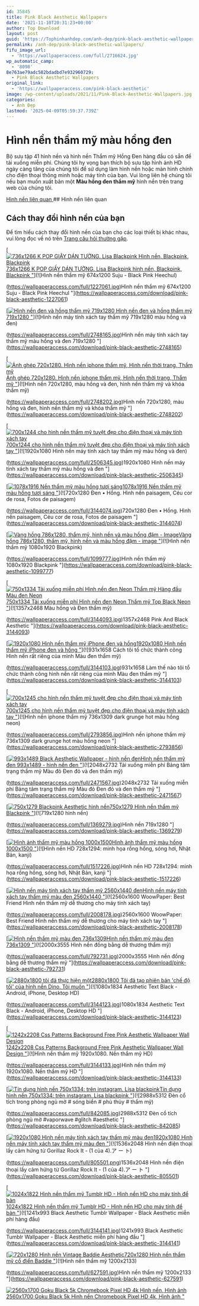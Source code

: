 ```yaml
---
id: 35845
title: Pink Black Aesthetic Wallpapers
date: '2021-11-10T20:31:23+00:00'
author: Top Download
layout: post
guid: 'https://Tophinhanhdep.com/anh-dep/pink-black-aesthetic-wallpapers/'
permalink: /anh-dep/pink-black-aesthetic-wallpapers/
fifu_image_url:
  - 'https://wallpaperaccess.com/full/2716624.jpg'
wp_automatic_camp:
  - '8098'
8e763ae79adc582bdadbd7e932960729:
  - Pink Black Aesthetic Wallpapers
original_link:
  - 'https://wallpaperaccess.com/pink-black-aesthetic'
image: /wp-content/uploads/2021/11/Pink-Black-Aesthetic-Wallpapers.jpg
categories:
  - Ảnh Đẹp
lastmod: '2025-04-09T05:59:37.739Z'
---
```

# Hình nền thẩm mỹ màu hồng đen

Bộ sưu tập 41 hình nền và hình nền Thẩm mỹ Hồng Đen hàng đầu có sẵn để tải xuống miễn phí. Chúng tôi hy vọng bạn thích bộ sưu tập hình ảnh HD ngày càng tăng của chúng tôi để sử dụng làm hình nền hoặc màn hình chính cho điện thoại thông minh hoặc máy tính của bạn. Vui lòng liên hệ chúng tôi nếu bạn muốn xuất bản một **Màu hồng đen thẩm mỹ** hình nền trên trang web của chúng tôi.

[Hình nền liên quan ](#related) ## Hình nền liên quan

## Cách thay đổi hình nền của bạn

Để tìm hiểu cách thay đổi hình nền của bạn cho các loại thiết bị khác nhau, vui lòng đọc về nó trên [Trang câu hỏi thường gặp](https://tophinhanhdep.com/faq/).

  
[[![736x1266 K POP GIẤY DÁN TƯỜNG.  Lisa Blackpink Hình nền, Blackpink, Blackpink](https://wallpaperaccess.com/full/2716624.jpg)736x1266 K POP GIẤY DÁN TƯỜNG. Lisa Blackpink hình nền, Blackpink, Blackpink "](https://wallpaperaccess.com/download/pink-black-aesthetic-2716624)](![Hình nền thẩm mỹ 674x1200 Suju - Black Pink Heechul)

(https://wallpaperaccess.com/full/1227061.jpg)Hình nền thẩm mỹ 674x1200 Suju - Black Pink Heechul "](https://wallpaperaccess.com/download/pink-black-aesthetic-1227061)

[[![Hình nền đen và hồng thẩm mỹ 719x1280](https://wallpaperaccess.com/full/3144051.jpg) Hình nền đen và hồng thẩm mỹ 719x1280 "](https://wallpaperaccess.com/download/pink-black-aesthetic-3144051)](![Hình nền máy tính xách tay thẩm mỹ 719x1280 màu hồng và đen)

(https://wallpaperaccess.com/full/2748165.jpg)Hình nền máy tính xách tay thẩm mỹ màu hồng và đen 719x1280 "](https://wallpaperaccess.com/download/pink-black-aesthetic-2748165)

[[![Ảnh ghép 720x1280.  Hình nền iphone thẩm mỹ, Hình nền thời trang, Thẩm mỹ](https://wallpaperaccess.com/full/2081200.jpg)Ảnh ghép 720x1280. Hình nền iphone thẩm mỹ, Hình nền thời trang, Thẩm mỹ "](https://wallpaperaccess.com/download/pink-black-aesthetic-2081200)](![Hình nền 720x1280, màu hồng và đen, hình nền thẩm mỹ và khóa thẩm mỹ)

(https://wallpaperaccess.com/full/2748202.jpg)Hình nền 720x1280, màu hồng và đen, hình nền thẩm mỹ và khóa thẩm mỹ "](https://wallpaperaccess.com/download/pink-black-aesthetic-2748202)

[[![700x1244 cho hình nền thẩm mỹ tuyệt đẹp cho điện thoại và máy tính xách tay](https://wallpaperaccess.com/full/2450032.jpg)700x1244 cho hình nền thẩm mỹ tuyệt đẹp cho điện thoại và máy tính xách tay "](https://wallpaperaccess.com/download/pink-black-aesthetic-2450032)](![1920x1080 Hình nền máy tính xách tay thẩm mỹ màu hồng và đen)

(https://wallpaperaccess.com/full/2506345.jpg)1920x1080 Hình nền máy tính xách tay thẩm mỹ màu hồng và đen "](https://wallpaperaccess.com/download/pink-black-aesthetic-2506345)

[[![1078x1916 Nền thẩm mỹ màu hồng tươi sáng](https://wallpaperaccess.com/full/1632080.jpg)1078x1916 Nền thẩm mỹ màu hồng tươi sáng "](https://wallpaperaccess.com/download/pink-black-aesthetic-1632080)](![720x1280 Đen • Hồng.  Hình nền paisagem, Céu cor de rosa, Fotos de paisagem)

(https://wallpaperaccess.com/full/3144074.jpg)720x1280 Đen • Hồng. Hình nền paisagem, Céu cor de rosa, Fotos de paisagem "](https://wallpaperaccess.com/download/pink-black-aesthetic-3144074)

[[![Vàng hồng 786x1280, thẩm mỹ, hình nền và màu hồng đậm - Image](https://wallpaperaccess.com/full/2748207.jpg)Vàng hồng 786x1280, thẩm mỹ, hình nền và màu hồng đậm - image "](https://wallpaperaccess.com/download/pink-black-aesthetic-2748207)](![Hình nền thẩm mỹ 1080x1920 Blackpink)

(https://wallpaperaccess.com/full/1099777.jpg)Hình nền thẩm mỹ 1080x1920 Blackpink "](https://wallpaperaccess.com/download/pink-black-aesthetic-1099777)

[[![750x1334 Tải xuống miễn phí Hình nền đen Neon Thẩm mỹ Hàng đầu Màu đen Neon](https://wallpaperaccess.com/full/3144084.jpg)750x1334 Tải xuống miễn phí Hình nền đen Neon Thẩm mỹ Top Black Neon "](https://wallpaperaccess.com/download/pink-black-aesthetic-3144084)](![1357x2468 Màu hồng và Đen thẩm mỹ)

(https://wallpaperaccess.com/full/3144093.jpg)1357x2468 Pink And Black Aesthetic "](https://wallpaperaccess.com/download/pink-black-aesthetic-3144093)

[[![1920x1080 Hình nền thẩm mỹ iPhone đen và hồng](https://wallpaperaccess.com/full/3144099.jpg)1920x1080 Hình nền thẩm mỹ iPhone đen và hồng "](https://wallpaperaccess.com/download/pink-black-aesthetic-3144099)](![931x1658 Cách tôi tổ chức thành công Hình nền rất riêng của mình Màu đen thẩm mỹ)

(https://wallpaperaccess.com/full/3144103.jpg)931x1658 Làm thế nào tôi tổ chức thành công hình nền rất riêng của mình Màu đen thẩm mỹ "](https://wallpaperaccess.com/download/pink-black-aesthetic-3144103)

[[![700x1245 cho hình nền thẩm mỹ tuyệt đẹp cho điện thoại và máy tính xách tay](https://wallpaperaccess.com/full/2499486.jpg)700x1245 cho hình nền thẩm mỹ tuyệt đẹp cho điện thoại và máy tính xách tay "](https://wallpaperaccess.com/download/pink-black-aesthetic-2499486)](![Hình nền iphone thẩm mỹ 736x1309 dark grunge hot màu hồng neon)

(https://wallpaperaccess.com/full/2793856.jpg)Hình nền iphone thẩm mỹ 736x1309 dark grunge hot màu hồng neon "](https://wallpaperaccess.com/download/pink-black-aesthetic-2793856)

[[![993x1489 Black Aesthetic Wallpaper - hình nền đen](https://wallpaperaccess.com/full/3144106.jpg)Hình nền thẩm mỹ đen 993x1489 - hình nền đen "](https://wallpaperaccess.com/download/pink-black-aesthetic-3144106)](![2048x2732 Tải xuống miễn phí Bảng tâm trạng thẩm mỹ Màu đỏ Đen đỏ và đen thẩm mỹ)

(https://wallpaperaccess.com/full/2471567.jpg)2048x2732 Tải xuống miễn phí Bảng tâm trạng thẩm mỹ Màu đỏ Đen đỏ và đen thẩm mỹ "](https://wallpaperaccess.com/download/pink-black-aesthetic-2471567)

[[![750x1279 Blackpink Aesthetic hình nền](https://wallpaperaccess.com/full/1099786.jpg)750x1279 Hình nền thẩm mỹ Blackpink "](https://wallpaperaccess.com/download/pink-black-aesthetic-1099786)](![719x1280 hình nền)

(https://wallpaperaccess.com/full/1369279.jpg)Hình nền 719x1280 "](https://wallpaperaccess.com/download/pink-black-aesthetic-1369279)

[[![Hình ảnh thẩm mỹ màu hồng 1000x1500](https://wallpaperaccess.com/full/788134.jpg)Hình ảnh thẩm mỹ màu hồng 1000x1500 "](https://wallpaperaccess.com/download/pink-black-aesthetic-788134)](![Hình nền HD 728x1294: minh họa rồng hồng, sóng hơi, Nhật Bản, kanji)

(https://wallpaperaccess.com/full/1517226.jpg)Hình nền HD 728x1294: minh họa rồng hồng, sóng hơi, Nhật Bản, kanji "](https://wallpaperaccess.com/download/pink-black-aesthetic-1517226)

[[![Hình nền máy tính xách tay thẩm mỹ 2560x1440 đen](https://wallpaperaccess.com/full/3144112.jpg)Hình nền máy tính xách tay thẩm mỹ màu đen 2560x1440 "](https://wallpaperaccess.com/download/pink-black-aesthetic-3144112)](![2560x1600 WoowPaper: Best Friend Hình nền thẩm mỹ dễ thương cho máy tính xách tay)

(https://wallpaperaccess.com/full/2008178.jpg)2560x1600 WoowPaper: Best Friend Hình nền thẩm mỹ dễ thương cho máy tính xách tay "](https://wallpaperaccess.com/download/pink-black-aesthetic-2008178)

[[![Hình nền thẩm mỹ màu đen 736x1309](https://wallpaperaccess.com/full/3144115.jpg)Hình nền thẩm mỹ màu đen 736x1309 "](https://wallpaperaccess.com/download/pink-black-aesthetic-3144115)](![2000x3555 Hình nền đồng bằng dễ thương thẩm mỹ)

(https://wallpaperaccess.com/full/792731.jpg)2000x3555 Hình nền đồng bằng dễ thương thẩm mỹ "](https://wallpaperaccess.com/download/pink-black-aesthetic-792731)

[[![2880x1800 tôi đã thực hiện một ](https://wallpaperaccess.com/full/3144120.png)2880x1800 Tôi đã tạo phiên bản 'chế độ tối' của hình nền Dino. Tôi muốn "](https://wallpaperaccess.com/download/pink-black-aesthetic-3144120)](![1080x1834 Aesthetic Text Black - Android, iPhone, Desktop HD)

(https://wallpaperaccess.com/full/3144123.jpg)1080x1834 Aesthetic Text Black - Android, iPhone, Desktop HD "](https://wallpaperaccess.com/download/pink-black-aesthetic-3144123)

[[![1242x2208 Css Patterns Background Free Pink Aesthetic Wallpaper Wall Design](https://wallpaperaccess.com/full/3144125.jpg)1242x2208 Css Patterns Background Free Pink Aesthetic Wallpaper Wall Design "](https://wallpaperaccess.com/download/pink-black-aesthetic-3144125)](![Hình nền thẩm mỹ 1920x1080.  Nền thẩm mỹ HD)

(https://wallpaperaccess.com/full/3144133.jpg)Hình nền thẩm mỹ 1920x1080. Nền thẩm mỹ HD "](https://wallpaperaccess.com/download/pink-black-aesthetic-3144133)

[[![Tín dụng hình nền 750x1334: trên instagram.  Lisa blackpink](https://wallpaperaccess.com/full/3144134.png)Tín dụng hình nền 750x1334: trên instagram. Lisa blackpink "](https://wallpaperaccess.com/download/pink-black-aesthetic-3144134)](![2988x5312 Đèn cổ tích trong phòng ngủ mờ # sóng biển # phù thủy # thẩm mỹ)

(https://wallpaperaccess.com/full/842085.jpg)2988x5312 Đèn cổ tích phòng ngủ mờ #vaporwave #glitch #aesthetic "](https://wallpaperaccess.com/download/pink-black-aesthetic-842085)

[[![1920x1080 Hình nền máy tính xách tay thẩm mỹ màu đen](https://wallpaperaccess.com/full/2272716.jpg)1920x1080 Hình nền máy tính xách tay thẩm mỹ màu đen "](https://wallpaperaccess.com/download/pink-black-aesthetic-2272716)](![1536x2048 Hình nền điện thoại lấy cảm hứng từ Gorillaz Rock It - (1 của 4).ア ー ト)

(https://wallpaperaccess.com/full/805501.png)1536x2048 Hình nền điện thoại lấy cảm hứng từ Gorillaz Rock It - (1 của 4).ア ー ト "](https://wallpaperaccess.com/download/pink-black-aesthetic-805501)

[[![1024x1822 Hình nền thẩm mỹ Tumblr HD - Hình nền HD cho máy tính để bàn](https://wallpaperaccess.com/full/837.jpg)1024x1822 Hình nền thẩm mỹ Tumblr HD - Hình nền HD cho máy tính để bàn "](https://wallpaperaccess.com/download/pink-black-aesthetic-837)](![1241x993 Black Aesthetic Tumblr Wallpaper - Black Aesthetic miễn phí hàng đầu)

(https://wallpaperaccess.com/full/3144141.jpg)1241x993 Black Aesthetic Tumblr Wallpaper - Black Aesthetic miễn phí hàng đầu "](https://wallpaperaccess.com/download/pink-black-aesthetic-3144141)

[[![720x1280 Hình nền Vintage Baddie Aesthetic](https://wallpaperaccess.com/full/3144143.jpg)720x1280 Hình nền thẩm mỹ cổ điển Baddie "](https://wallpaperaccess.com/download/pink-black-aesthetic-3144143)](![Hình nền thẩm mỹ 1200x2133)

(https://wallpaperaccess.com/full/627591.jpg)Hình nền thẩm mỹ 1200x2133 "](https://wallpaperaccess.com/download/pink-black-aesthetic-627591)

[![2560x1700 Goku Black 5k Chromebook Pixel HD 4k Hình nền, Hình ảnh](https://wallpaperaccess.com/full/3144145.jpg)2560x1700 Goku Black 5k Hình nền Chromebook Pixel HD 4k, Hình ảnh "](https://wallpaperaccess.com/download/pink-black-aesthetic-3144145)
